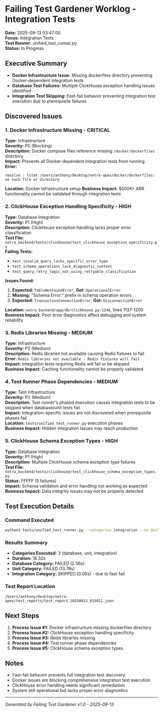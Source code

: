 # Failing Test Gardener Worklog - Integration Tests
**Date:** 2025-09-13 03:47:00  
**Focus:** Integration Tests  
**Test Runner:** unified_test_runner.py  
**Status:** In Progress  

## Executive Summary
- **Docker Infrastructure Issue:** Missing dockerfiles directory preventing Docker-dependent integration tests
- **Database Test Failures:** Multiple ClickHouse exception handling issues identified
- **Integration Test Skipping:** Fast-fail behavior preventing integration test execution due to prerequisite failures

## Discovered Issues

### 1. Docker Infrastructure Missing - CRITICAL
**Type:** Infrastructure  
**Severity:** P0 (Blocking)  
**Description:** Docker compose files reference missing `/docker/dockerfiles` directory  
**Impact:** Prevents all Docker-dependent integration tests from running  
**Error:** 
```
resolve : lstat /Users/anthony/Desktop/netra-apex/docker/dockerfiles: no such file or directory
```
**Location:** Docker infrastructure setup
**Business Impact:** $500K+ ARR functionality cannot be validated through integration tests

### 2. ClickHouse Exception Handling Specificity - HIGH
**Type:** Database Integration  
**Severity:** P1 (High)  
**Description:** ClickHouse exception handling lacks proper error classification  
**Test File:** `netra_backend/tests/clickhouse/test_clickhouse_exception_specificity.py`  
**Failing Tests:**
- `test_invalid_query_lacks_specific_error_type`
- `test_schema_operations_lack_diagnostic_context` 
- `test_query_retry_logic_not_using_retryable_classification`

**Issues Found:**
1. **Expected:** `TableNotFoundError`, **Got:** `OperationalError`
2. **Missing:** "Schema Error:" prefix in schema operation errors
3. **Expected:** `TransactionConnectionError`, **Got:** `DisconnectionError`

**Location:** `netra_backend/app/db/clickhouse.py:1248`, lines 1137-1200  
**Business Impact:** Poor error diagnostics affect debugging and system reliability

### 3. Redis Libraries Missing - MEDIUM  
**Type:** Infrastructure  
**Severity:** P2 (Medium)  
**Description:** Redis libraries not available causing Redis fixtures to fail  
**Error:** `Redis libraries not available - Redis fixtures will fail`  
**Impact:** Integration tests requiring Redis will fail or be skipped  
**Business Impact:** Caching functionality cannot be properly validated

### 4. Test Runner Phase Dependencies - MEDIUM
**Type:** Test Infrastructure  
**Severity:** P2 (Medium)  
**Description:** Test runner's phased execution causes integration tests to be skipped when database/unit tests fail  
**Impact:** Integration-specific issues are not discovered when prerequisite phases fail  
**Location:** `tests/unified_test_runner.py` execution phases  
**Business Impact:** Hidden integration issues may reach production

### 5. ClickHouse Schema Exception Types - HIGH  
**Type:** Database Integration  
**Severity:** P1 (High)  
**Description:** Multiple ClickHouse schema exception type failures  
**Test File:** `netra_backend/tests/clickhouse/test_clickhouse_schema_exception_types.py`  
**Status:** FFFFF (5 failures)  
**Impact:** Schema validation and error handling not working as expected  
**Business Impact:** Data integrity issues may not be properly detected

## Test Execution Details

### Command Executed
```bash
python3 tests/unified_test_runner.py --categories integration --no-docker --no-coverage
```

### Results Summary
- **Categories Executed:** 3 (database, unit, integration)
- **Duration:** 16.32s
- **Database Category:** FAILED (2.56s)
- **Unit Category:** FAILED (13.76s)  
- **Integration Category:** SKIPPED (0.00s) - due to fast-fail

### Test Report Location
`/Users/anthony/Desktop/netra-apex/test_reports/test_report_20250913_035012.json`

## Next Steps
1. **Process Issue #1:** Docker infrastructure missing dockerfiles directory
2. **Process Issue #2:** ClickHouse exception handling specificity
3. **Process Issue #3:** Redis libraries missing  
4. **Process Issue #4:** Test runner phase dependencies
5. **Process Issue #5:** ClickHouse schema exception types

## Notes
- Fast-fail behavior prevents full integration test discovery
- Docker issues are blocking comprehensive integration test execution
- ClickHouse error handling needs significant remediation
- System still operational but lacks proper error diagnostics

---
*Generated by Failing Test Gardener v1.0 - 2025-09-13*